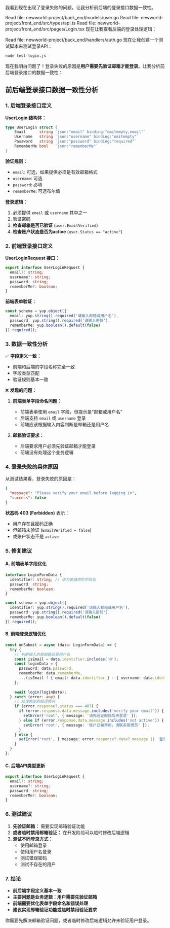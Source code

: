 我看到现在出现了登录失败的问题。让我分析前后端的登录接口数据一致性。

Read file: newworld-project/back_end/models/user.go
Read file: newworld-project/front_end/src/types/api.ts
Read file: newworld-project/front_end/src/pages/Login.tsx
现在让我查看后端的登录处理逻辑：

Read file: newworld-project/back_end/handlers/auth.go
现在让我创建一个测试脚本来测试登录API：

```bash
node test-login.js
```
现在我明白问题了！登录失败的原因是**用户需要先验证邮箱才能登录**。让我分析前后端登录接口的数据一致性：

## 前后端登录接口数据一致性分析

### 1. **后端登录接口定义**

**UserLogin 结构体：**
```go
type UserLogin struct {
    Email      string `json:"email" binding:"omitempty,email"`
    Username   string `json:"username" binding:"omitempty"`
    Password   string `json:"password" binding:"required"`
    RememberMe bool   `json:"rememberMe"`
}
```

**验证规则：**
- `email`: 可选，如果提供必须是有效邮箱格式
- `username`: 可选
- `password`: 必填
- `rememberMe`: 可选布尔值

**登录逻辑：**
1. 必须提供 `email` 或 `username` 其中之一
2. 验证密码
3. **检查邮箱是否已验证** (`user.EmailVerified`)
4. **检查账户状态是否为active** (`user.Status == "active"`)

### 2. **前端登录接口定义**

**UserLoginRequest 接口：**
```typescript
export interface UserLoginRequest {
  email?: string;
  username?: string;
  password: string;
  rememberMe?: boolean;
}
```

**前端表单验证：**
```typescript
const schema = yup.object({
  email: yup.string().required('请输入邮箱或用户名'),
  password: yup.string().required('请输入密码'),
  rememberMe: yup.boolean().default(false)
}).required();
```

### 3. **数据一致性分析**

✅ **字段定义一致：**
- 前端和后端的字段名称完全一致
- 字段类型匹配
- 验证规则基本一致

❌ **发现的问题：**

1. **前端表单字段命名问题：**
   - 前端表单使用 `email` 字段，但提示是"邮箱或用户名"
   - 后端支持 `email` 或 `username` 登录
   - 前端应该根据输入内容判断是邮箱还是用户名

2. **邮箱验证要求：**
   - 后端要求用户必须先验证邮箱才能登录
   - 前端没有处理这个业务逻辑

### 4. **登录失败的具体原因**

从测试结果看，登录失败的原因是：
```json
{
  "message": "Please verify your email before logging in",
  "success": false
}
```

**状态码 403 (Forbidden)** 表示：
- 用户存在且密码正确
- 但邮箱未验证 (`EmailVerified = false`)
- 或账户状态不是 `active`

### 5. **修复建议**

#### A. 前端表单字段优化
```typescript
interface LoginFormData {
  identifier: string; // 改为更通用的字段名
  password: string;
  rememberMe: boolean;
}

const schema = yup.object({
  identifier: yup.string().required('请输入邮箱或用户名'),
  password: yup.string().required('请输入密码'),
  rememberMe: yup.boolean().default(false)
}).required();
```

#### B. 前端登录逻辑优化
```typescript
const onSubmit = async (data: LoginFormData) => {
  try {
    // 判断输入的是邮箱还是用户名
    const isEmail = data.identifier.includes('@');
    const loginData = {
      password: data.password,
      rememberMe: data.rememberMe,
      ...(isEmail ? { email: data.identifier } : { username: data.identifier })
    };
    
    await login(loginData);
  } catch (error: any) {
    // 处理特定的错误情况
    if (error.response?.status === 403) {
      if (error.response.data.message.includes('verify your email')) {
        setError('root', { message: '请先验证邮箱后再登录' });
      } else if (error.response.data.message.includes('not active')) {
        setError('root', { message: '账户已被禁用，请联系管理员' });
      }
    } else {
      setError('root', { message: error.response?.data?.message || '登录失败，请重试' });
    }
  }
};
```

#### C. 后端API类型更新
```typescript
export interface UserLoginRequest {
  email?: string;
  username?: string;
  password: string;
  rememberMe?: boolean;
}
```

### 6. **测试建议**

1. **先验证邮箱：** 需要实现邮箱验证功能
2. **或者临时禁用邮箱验证：** 在开发阶段可以临时修改后端逻辑
3. **测试不同登录方式：**
   - 使用邮箱登录
   - 使用用户名登录
   - 测试错误密码
   - 测试不存在的用户

### 7. **结论**

- **前后端字段定义基本一致**
- **主要问题是业务逻辑：用户需要先验证邮箱**
- **前端需要优化表单字段命名和错误处理**
- **建议实现邮箱验证功能或临时禁用验证要求**

你需要先解决邮箱验证问题，或者临时修改后端逻辑允许未验证用户登录。